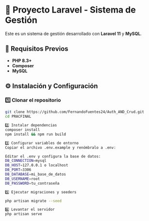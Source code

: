 # 🚀 Proyecto Laravel - Sistema de Gestión

Este es un sistema de gestión desarrollado con **Laravel 11** y **MySQL**.

## 📌 Requisitos Previos

- **PHP 8.3+**
- **Composer**
- **MySQL** 

## ⚙️ Instalación y Configuración

### 1️⃣ Clonar el repositorio  
```sh
git clone https://github.com/FernandoFuentes24/Auth_AND_Crud.git
cd PRACFINAL

2️⃣ Instalar dependencias
composer install
npm install && npm run build

3️⃣ Configurar variables de entorno
Copiar el archivo .env.example y renómbralo a .env:

Editar el .env y configura la base de datos:
DB_CONNECTION=mysql
DB_HOST=127.0.0.1 o localhost
DB_PORT=3306 
DB_DATABASE=mi_base_de_datos
DB_USERNAME=root
DB_PASSWORD=tu_contraseña

5️⃣ Ejecutar migraciones y seeders

php artisan migrate --seed

6️⃣ Levantar el servidor
php artisan serve
